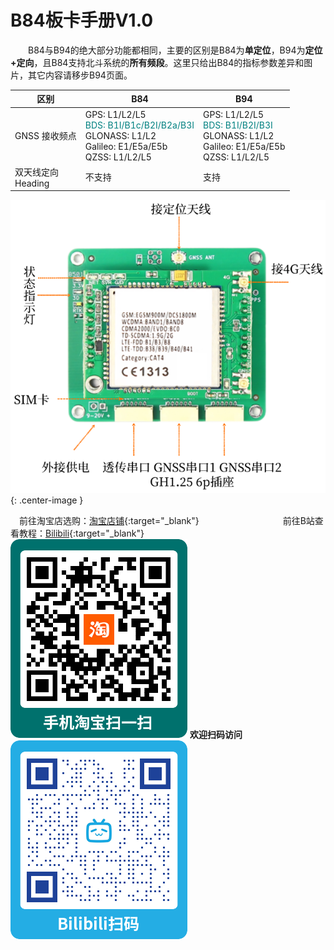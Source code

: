 # B84板卡手册V1.0

&emsp;&emsp;B84与B94的绝大部分功能都相同，主要的区别是B84为**单定位**，B94为**定位+定向**，且B84支持北斗系统的**所有频段**。这里只给出B84的指标参数差异和图片，其它内容请移步B94页面。

| 区别 | B84 | B94 |
|---------|-----------------|---------------|
| GNSS 接收频点     | GPS: L1/L2/L5<br><span style="color: teal;">BDS: B1I/B1c/B2I/B2a/B3I</span><br>GLONASS: L1/L2<br>Galileo: E1/E5a/E5b<br>QZSS: L1/L2/L5 | GPS: L1/L2/L5<br><span style="color: teal;">BDS: B1I/B2I/B3I</span><br>GLONASS: L1/L2<br>Galileo: E1/E5a/E5b<br>QZSS: L1/L2/L5 |
|双天线定向<br>Heading|不支持|支持|

![B84](pic1.png){: .center-image }

&emsp;前往淘宝店选购：[淘宝店铺](https://shop571754683.taobao.com/){:target="_blank"}
&emsp;&emsp;&emsp;&emsp;&emsp;&emsp;&emsp;&emsp;&emsp;
前往B站查看教程：[Bilibili](https://space.bilibili.com/1105134755){:target="_blank"}<br>
 ![淘宝](../link/taobao.png) **欢迎扫码访问** ![B站](../link/bili.png) 
